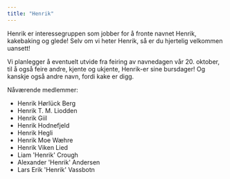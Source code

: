 ```yaml
---
title: "Henrik"
---
```


Henrik er interessegruppen som jobber for å fronte navnet Henrik, 
kakebaking og glede! Selv om vi heter Henrik, så er du hjertelig velkommen uansett!

Vi planlegger å eventuelt utvide fra feiring av navnedagen vår 20. oktober, til å også feire andre, kjente og ukjente, Henrik-er sine bursdager! Og kanskje også andre navn, fordi kake er digg.

Nåværende medlemmer:

- Henrik Hørlück Berg
- Henrik T. M. Liodden
- Henrik Giil
- Henrik Hodnefjeld
- Henrik Hegli
- Henrik Moe Wæhre
- Henrik Viken Lied
- Liam 'Henrik' Crough
- Alexander 'Henrik' Andersen
- Lars Erik 'Henrik' Vassbotn
